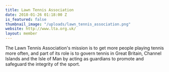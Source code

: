 ```yaml
---
title: Lawn Tennis Association
date: 2018-01-26 01:18:00 Z
is_featured: false
thumbnail_image: "/uploads/lawn_tennis_association.png"
website: http://www.lta.org.uk/
layout: member
---
```


The Lawn Tennis Association's mission is to get more people playing tennis more often, and part of its role is to govern tennis in Great Britain, Channel Islands and the Isle of Man by acting as guardians to promote and safeguard the integrity of the sport.